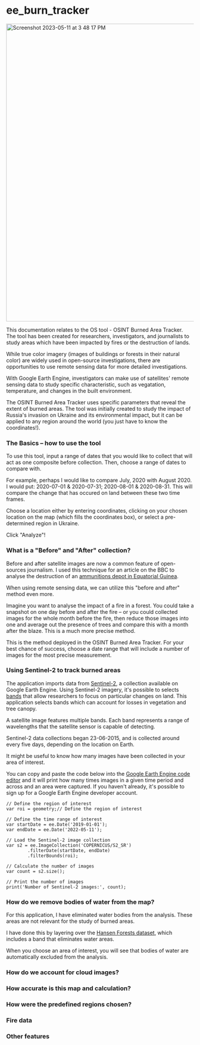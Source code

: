 # ee_burn_tracker

<img width="800" alt="Screenshot 2023-05-11 at 3 48 17 PM" src="https://github.com/csgsf/ee_burn_tracker/assets/90655137/bdf2bba9-e554-4faf-8182-bde0a1c39f3c">



This documentation relates to the OS tool - OSINT Burned Area Tracker. The tool has been created for researchers, investigators, and journalists to study areas which have been impacted by fires or the destruction of lands. 

While true color imagery (images of buildings or forests in their natural color) are widely used in open-source investigations, there are opportunities to use remote sensing data for more detailed investigations. 

With Google Earth Engine, investigators can make use of satellites' remote sensing data to study specific characteristic, such as vegatation, temperature, and changes in the built environment. 

The OSINT Burned Area Tracker uses specific parameters that reveal the extent of burned areas. The tool was initially created to study the impact of Russia's invasion on Ukraine and its environmental impact, but it can be applied to any region around the world (you just have to know the coordinates!).


### The Basics – how to use the tool

To use this tool, input a range of dates that you would like to collect that will act as one composite before collection. Then, choose a range of dates to compare with. 

For example, perhaps I would like to compare July, 2020 with August 2020. I would put: 2020-07-01 & 2020-07-31; 2020-08-01 & 2020-08-31. This will compare the change that has occured on land between these two time frames. 

Choose a location either by entering coordinates, clicking on your chosen location on the map (which fills the coordinates box), or select a pre-determined region in Ukraine. 

Click "Analyze"!

### What is a "Before" and "After" collection?

Before and after satellite images are now a common feature of open-sources journalism. I used this technique for an article on the BBC to analyse the destruction of an [ammunitions depot in Equatorial Guinea](https://www.bbc.com/news/world-africa-56337856). 

When using remote sensing data, we can utilize this "before and after" method even more. 

Imagine you want to analyse the impact of a fire in a forest. You could take a snapshot on one day before and after the fire – or you could collected images for the whole month before the fire, then reduce those images into one and average out the presence of trees and compare this with a month after the blaze. This is a much more precise method. 

This is the method deployed in the OSINT Burned Area Tracker. For your best chance of success, choose a date range that will include a number of images for the most precise measurement. 


### Using Sentinel-2 to track burned areas

The application imports data from [Sentinel-2](https://developers.google.com/earth-engine/datasets/catalog/COPERNICUS_S2), a collection available on Google Earth Engine. 
Using Sentinel-2 imagery, it's possible to selects [bands](https://gisgeography.com/sentinel-2-bands-combinations/) that allow researchers to focus on particular changes on land. This application selects bands which can account for losses in vegetation and tree canopy. 

A satellite image features multiple bands. Each band represents a range of wavelengths that the satellite sensor is capable of detecting.

Sentinel-2 data collections began 23-06-2015, and is collected around every five days, depending on the location on Earth. 

It might be useful to know how many images have been collected in your area of interest. 

You can copy and paste the code below into the [Google Earth Engine code editor](https://code.earthengine.google.com/) and it will print how many times images in a given time period and across and an area were captured. If you haven't already, it's possible to sign up for a Google Earth Engine developer account. 

```
// Define the region of interest
var roi = geometry;// Define the region of interest

// Define the time range of interest
var startDate = ee.Date('2019-01-01');
var endDate = ee.Date('2022-05-11');

// Load the Sentinel-2 image collection
var s2 = ee.ImageCollection('COPERNICUS/S2_SR')
        .filterDate(startDate, endDate)
        .filterBounds(roi);

// Calculate the number of images
var count = s2.size();

// Print the number of images
print('Number of Sentinel-2 images:', count);
```


### How do we remove bodies of water from the map?

For this application, I have eliminated water bodies from the analysis. These areas are not relevant for the study of burned areas. 

I have done this by layering over the [Hansen Forests dataset](https://developers.google.com/earth-engine/datasets/catalog/UMD_hansen_global_forest_change_2021_v1_9#bands), which includes a band that eliminates water areas. 

When you choose an area of interest, you will see that bodies of water are automatically excluded from the analysis. 

### How do we account for cloud images?

### How accurate is this map and calculation?

### How were the predefined regions chosen?

### Fire data

### Other features 



